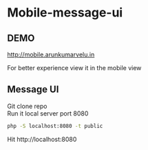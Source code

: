 # Mobile-message-ui
## DEMO
http://mobile.arunkumarvelu.in

For better experience view it in the mobile view
## Message UI 

Git clone repo <br />
Run it local server port 8080<br />

```bash
php -S localhost:8080 -t public
```

Hit http://localhost:8080<br />
